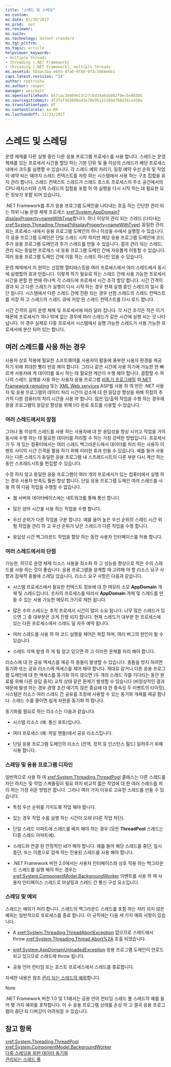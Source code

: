 ```yaml
---
title: "스레드 및 스레딩"
ms.custom: 
ms.date: 03/30/2017
ms.prod: .net
ms.reviewer: 
ms.suite: 
ms.technology: dotnet-standard
ms.tgt_pltfrm: 
ms.topic: article
helpviewer_keywords:
- multiple threads
- threading [.NET Framework]
- threading [.NET Framework], multiple threads
ms.assetid: 5baac3aa-e603-4fa6-9f89-0f2c1084e6b1
caps.latest.revision: "14"
author: rpetrusha
ms.author: ronpet
manager: wpickett
ms.openlocfilehash: b57cac34009e13c27c6d34a0ab402f9ecbe08305
ms.sourcegitcommit: 4f3fef493080a43e70e951223894768d36ce430a
ms.translationtype: HT
ms.contentlocale: ko-KR
ms.lasthandoff: 11/21/2017
---
```

# <a name="threads-and-threading"></a>스레드 및 스레딩
운영 체제를 다른 실행 중인 다른 응용 프로그램 프로세스를 사용 합니다. 스레드는 운영 체제를 있는 프로세서 시간을 할당 하는 기본 단위 및 둘 이상의 스레드가 해당 프로세스 내에서 코드를 실행할 수 있습니다. 각 스레드 예외 처리기, 일정 예약 우선 순위 및 작업이 예약 되는 때까지 스레드 컨텍스트를 저장 하는 시스템에서 사용 하는 구조 집합을 유지 관리 합니다. 스레드 컨텍스트 스레드가 스레드 호스트 프로세스의 주소 공간에서의 CPU 레지스터와 스택 스레드의 집합을 포함 하 여 실행을 다시 시작 하는 데 필요한 모든 정보가 포함 되어 있습니다.  
  
 .NET Framework를 추가 응용 프로그램 도메인을 나타내는 호출 하는 간단한 관리 되는 하위 나눌 운영 체제 프로세스 <xref:System.AppDomain?displayProperty=nameWithType>합니다. 하나 이상의 관리 되는 스레드 (나타내는 <xref:System.Threading.Thread?displayProperty=nameWithType>) 동일한 관리 되는 프로세스 내에서 응용 프로그램 도메인의 하나 이상을 수에서 실행할 수 있습니다. 각 응용 프로그램 도메인은 단일 스레드 시작 하지만 해당 응용 프로그램 도메인에 코드 추가 응용 프로그램 도메인과 추가 스레드를 만들 수 있습니다. 결과 관리 되는 스레드; 관리 되는 동일한 프로세스 내 응용 프로그램 도메인 간에 자유롭게 이동할 수 있습니다. 여러 응용 프로그램 도메인 간에 이동 하는 스레드 하나만 있을 수 있습니다.  
  
 운영 체제에서 지 원하는 선점형 멀티태스킹을 여러 프로세스에서 여러 스레드에서 동시에 실행할의 효과 만듭니다. 이렇게 하기 필요로 하는 스레드 간에 사용 가능한 프로세서 시간을 분할 한 번에 하나씩 각 스레드에 프로세서 시간 조각 할당 합니다. 시간 간격이 경과 되 고 다른 스레드가 실행이 다시 시작 하는 경우 현재 실행 중인 스레드의 일시 중단 됩니다. 시스템에서 다른 스레드 간에 전환 되는 경우 선점 스레드의 스레드 컨텍스트를 저장 하 고 스레드의 스레드 큐에 저장 된 스레드 컨텍스트를 다시 로드 합니다.  
  
 시간 간격의 길이 운영 체제 및 프로세서에 따라 달라 집니다. 각 시간 조각은 작은 이기 때문에 프로세서가 하나 밖에 없는 경우에 여러 스레드가 같은 시간에 실행 되는 것 나타납니다. 이 경우 실제로 다중 프로세서 시스템에서 실행 가능한 스레드가 사용 가능한 프로세서에 분산 되어 있는 합니다.  
  
## <a name="when-to-use-multiple-threads"></a>여러 스레드를 사용 하는 경우  
 사용자 상호 작용에 필요한 소프트웨어를 사용자의 활동에 풍부한 사용자 환경을 제공 하기 위해 최대한 빨리 반응 해야 합니다. 그러나 같은 시간에 사용 하기에 가능한 한 빠르게 사용자에 게 데이터를 표시 하는 데 필요한 계산이 수행 해야 합니다. 결합할 수 하나의 스레드 실행을 사용 하는 사용자 응용 프로그램 [비동기 프로그래밍](../../../docs/standard/asynchronous-programming-patterns/calling-synchronous-methods-asynchronously.md) 와[.NET Framework remoting](http://msdn.microsoft.com/en-us/eccb1d31-0a22-417a-97fd-f4f1f3aa4462) 또는 [XML Web services](http://msdn.microsoft.com/en-us/1e64af78-d705-4384-b08d-591a45f4379c) ASP를 사용 하 여 만든 .NET 사용자 및 응용 프로그램의 데이터 처리 시간이 감소에 대 한 응답성 향상을 위해 직접의 추가적 다른 컴퓨터의 처리 시간을 사용 하 합니다. 많은 입/출력 작업을 수행 하는 경우에 응용 프로그램의 응답성 향상을 위해 I/O 완료 포트를 사용할 수 있습니다.  
  
### <a name="advantages-of-multiple-threads"></a>여러 스레드에서의 장점  
 그러나 둘 이상의 스레드를 사용 하는 사용자에 대 한 응답성을 향상 시키고 작업을 거의 동시에 수행 하는 데 필요한 데이터를 처리할 수 하는 가장 강력한 방법입니다. 프로세서가 두 개 있는 컴퓨터에서는 여러 스레드 백그라운드에서 데이터를 처리 하는 사용자 이벤트 사이의 시간 간격을 활용 하기 위해 이러한 효과 만들 수 있습니다. 예를 들어 사용자는 다른 스레드가 동일한 응용 프로그램 내 스프레드시트의 다른 부분 다시 계산 하는 동안 스프레드시트를 편집할 수 있습니다.  
  
 수정 하지 않고 동일한 응용 프로그램이 여러 개의 프로세서가 있는 컴퓨터에서 실행 하는 경우 사용자 만족도 훨씬 향상 합니다. 단일 응용 프로그램 도메인 여러 스레드를 사용 하 여 다음 작업을 수행할 수 없습니다.  
  
-   웹 서버와 데이터베이스에는 네트워크를 통해 통신 합니다.  
  
-   많은 양의 시간을 사용 하는 작업을 수행 합니다.  
  
-   우선 순위가 다른 작업을 구분 합니다. 예를 들어 높은 우선 순위의 스레드 시간 위험 작업을 관리 하 고 우선 순위가 낮은 스레드가 다른 작업을 수행 합니다.  
  
-   응답성 시간 백그라운드 작업을 할당 하는 동안 사용자 인터페이스를 허용 합니다.  
  
### <a name="disadvantages-of-multiple-threads"></a>여러 스레드에서의 단점  
 가능한, 하므로 운영 체제 리소스 사용을 최소화 하 고 성능을 향상으로 적은 수의 스레드를 사용 하는 것이 좋습니다. 응용 프로그램을 설계할 때 고려해 야 할 리소스 요구 사항과 잠재적 충돌에 스레딩 있습니다. 리소스 요구 사항은 다음과 같습니다.  
  
-   시스템 프로세스에서 필요한 컨텍스트 정보에 대 한 메모리 소모 **AppDomain** 개체 및 스레드입니다. 숫자의 프로세스를 따라서 **AppDomain** 개체 및 스레드를 만들 수 있는 사용 가능한 메모리 크기로 제한 됩니다.  
  
-   많은 수의 스레드는 추적 프로세서 시간이 많이 소요 됩니다. 너무 많은 스레드가 있으면 그 중 대부분은 크게 진행 되지 합니다. 현재 스레드가 대부분 한 프로세스에 있는 다른 프로세스에서 스레드 덜 자주 예약 됩니다.  
  
-   여러 스레드를 사용 하 여 코드 실행을 제어은 복잡 하며, 여러 버그의 원인이 될 수 있습니다.  
  
-   스레드 삭제 발생 하 게 될 알고 있으면 하 고 이러한 문제를 처리 해야 합니다.  
  
 리소스에 대 한 공유 액세스를 제공 하 충돌이 발생할 수 있습니다. 충돌을 방지 하려면 동기화 또는 공유 리소스에 액세스를 제어 해야 합니다. 제대로 같거나 다른 응용 프로그램 도메인에 대 한 액세스를 동기화 하지 않으면 (두 개의 스레드 각를 기다리는 동안 완료를 위해 다른 응답 중지) 교착 상태 같은 문제가 발생할 수 있습니다 (비정상적인 결과 때문에 발생 하는 경우 경쟁 조건 예기치 않은 중요에 대 한 종속성 두 이벤트의 타이밍). 시스템은 리소스 여러 스레드 간 공유를 조정에 사용할 수 있는 동기화 개체를 제공 합니다. 스레드 수를 줄이면 쉽게 자원을 동기화 하 합니다.  
  
 동기화를 필요로 하는 리소스는 다음과 같습니다.  
  
-   시스템 리소스 (예: 통신 포트)입니다.  
  
-   여러 프로세스 (예: 파일 핸들)에서 공유 리소스입니다.  
  
-   단일 응용 프로그램 도메인의 리소스 (전역, 정적 등 인스턴스 필드) 알려주기 위해 사용 합니다.  
  
### <a name="threading-and-application-design"></a>스레딩 및 응용 프로그램 디자인  
 일반적으로 사용 하 여 <xref:System.Threading.ThreadPool> 클래스는 다른 스레드를 차단 하지는 및 작업 스케줄링이 필요 하지 비교적 짧은 작업에 대 한 여러 스레드를 처리 하는 가장 쉬운 방법은 합니다. 그러나 여러 가지 이유로 고유한 스레드를 만들 수 있습니다.  
  
-   특정 우선 순위를 가지도록 작업 해야 합니다.  
  
-   있는 경우 작업 수를 실행 하는 시간이 오래 (다른 작업 차단).  
  
-   단일 스레드 아파트에 스레드를 배치 해야 하는 경우 (모든 **ThreadPool** 스레드는 다중 스레드 아파트에).  
  
-   스레드와 연결 된 안정적인 id가 해야 합니다. 예를 들어 해당 스레드를 중단, 일시 중단, 또는 이름으로 검색 하는 전용된 스레드를 사용 해야 합니다.  
  
-   .NET Framework 버전 2.0에서는 사용자 인터페이스와 상호 작용 하는 백그라운드 스레드를 실행 해야 하는 경우는 <xref:System.ComponentModel.BackgroundWorker> 이벤트를 사용 하 여 사용자 인터페이스 스레드로 마샬링과 스레드 간 통신 구성 요소입니다.  
  
### <a name="threading-and-exceptions"></a>스레딩 및 예외  
 스레드는 예외가 처리 합니다. 스레드의 백그라운드 스레드를 포함 하는 처리 되지 않은 예외는 일반적으로 프로세스를 종료 합니다. 이 규칙에는 다음 세 가지 예외 사항이 있습니다.  
  
-   A <xref:System.Threading.ThreadAbortException> 없으므로 스레드에서 throw <xref:System.Threading.Thread.Abort%2A> 호출 되었습니다.  
  
-   <xref:System.AppDomainUnloadedException> 응용 프로그램 도메인이 언로드되고 있으므로 스레드에 throw 됩니다.  
  
-   공용 언어 런타임 또는 호스트 프로세스에서 스레드를 종료합니다.  
  
 자세한 내용은 참조 [관리 되는 스레드의 예외](../../../docs/standard/threading/exceptions-in-managed-threads.md)합니다.  
  
> [!NOTE]
>  .NET Framework 버전 1.0 및 1.1에서는 공용 언어 런타임 스레드 풀 스레드의 예를 들어 몇 가지 예외를 포착합니다. 이 수 응용 프로그램 상태를 손상 하 고 결국 응용 프로그램이 중단 되 디버깅이 어려워질 수 있습니다.  
  
## <a name="see-also"></a>참고 항목  
 <xref:System.Threading.ThreadPool>  
 <xref:System.ComponentModel.BackgroundWorker>  
 [다중 스레딩을 위한 데이터 동기화](../../../docs/standard/threading/synchronizing-data-for-multithreading.md)  
 [관리되는 스레드 풀](../../../docs/standard/threading/the-managed-thread-pool.md)
